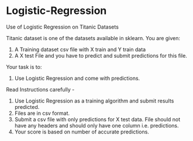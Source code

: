 # Logistic-Regression
Use of Logistic Regression on Titanic Datasets

Titanic dataset is one of the datasets available in sklearn.
You are given:
1. A Training dataset csv file with X train and Y train data
2. A X test File and you have to predict and submit predictions for this file.

Your task is to:
1. Use Logistic Regression and come with predictions.

Read Instructions carefully -
1. Use Logistic Regression as a training algorithm and submit results predicted.
2. Files are in csv format.
3. Submit a csv file with only predictions for X test data. File should not have any headers and should only have one column i.e. predictions.
4. Your score is based on number of accurate predictions.
